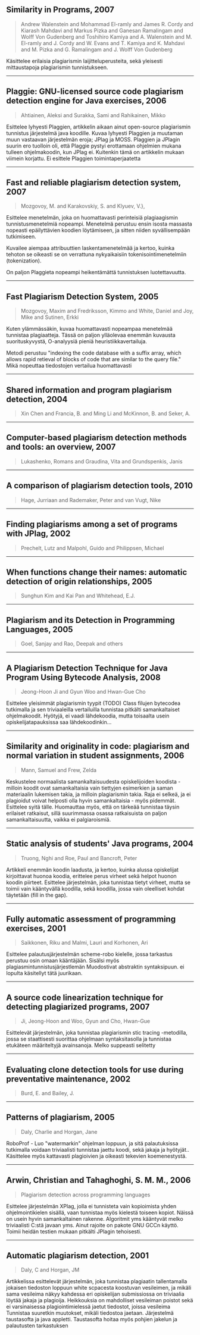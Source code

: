 ## Similarity in Programs, 2007
> Andrew Walenstein and Mohammad El-ramly and James R. Cordy and Kiarash Mahdavi and Markus Pizka and Ganesan Ramalingam and Wolff Von Gudenberg and Toshihiro Kamiya and A. Walenstein and M. El-ramly and J. Cordy and W. Evans and T. Kamiya and K. Mahdavi and M. Pizka and G. Ramalingam and J. Wolff Von Gudenberg

Käsittelee erilaisia plagiarismin laijitteluperusteita, sekä yleisesti mittaustapoja plagiarismin tunnistukseen.

* * * * * *

## Plaggie: GNU-licensed source code plagiarism detection engine for Java exercises, 2006
> Ahtiainen, Aleksi and Surakka, Sami and Rahikainen, Mikko

Esittelee lyhyesti Plaggien, artikkelin aikaan ainut open-source plagiarismin tunnistus järjestelmä java koodille. 
Kuvaa lyhyesti Plaggien ja muutaman muun vastaavan järjestelmän eroja; JPlag ja MOSS.
Plaggien ja JPlagin suurin ero tuolloin oli, että Plaggie pystyi erottamaan ohjelmien mukana tulleen ohjelmakoodin, kun JPlag ei. Kuitenkin tämä on artikkelin mukaan viimein korjattu. 
Ei esittele Plaggien toimintaperjaatetta

* * * * * *

## Fast and reliable plagiarism detection system, 2007
> Mozgovoy, M. and Karakovskiy, S. and Klyuev, V.}, 

Esittelee menetelmän, joka on huomattavasti perinteisiä plagiaagismin tunnistusmenetelmiä nopeampi. Menetelmä perustuu ensin isosta massasta nopeasti epäilyttävien koodien löytämiseen, ja sitten niiden syvällisempään tutkimiseen.

Kuvailee aiempaa attribuuttien laskentamenetelmää ja kertoo, kuinka tehoton se oikeasti se on verrattuna nykyaikaisiin tokenisointimenetelmiin (tokenization).

On paljon Plaggieta nopeampi heikentämättä tunnistuksen luotettavuutta.


* * * * * *

## Fast Plagiarism Detection System, 2005

> Mozgovoy, Maxim and Fredriksson, Kimmo and White, Daniel and Joy, Mike and Sutinen, Erkki

Kuten ylämmässäkin, kuvaa huomattavasti nopeampaa menetelmää tunnistaa plagiaatteja. Tässä on paljon ylläolevaa enemmän kuvausta suorituskyvystä, O-analyysiä pieniä heuristiikkavertailuja.

Metodi perustuu "indexing the code database with a suffix array, which allows rapid retieval of blocks of code that are similar to the query file." Mikä nopeuttaa tiedostojen vertailua huomattavasti

* * * * * *

## Shared information and program plagiarism detection, 2004
> Xin Chen and Francia, B. and Ming Li and McKinnon, B. and Seker, A.

* * * * * *

## Computer-based plagiarism detection methods and tools: an overview, 2007
> Lukashenko, Romans and Graudina, Vita and Grundspenkis, Janis

* * * * * *

## A comparison of plagiarism detection tools, 2010
> Hage, Jurriaan and Rademaker, Peter and van Vugt, Nike

* * * * * *

## Finding plagiarisms among a set of programs with JPlag, 2002
> Prechelt, Lutz and Malpohl, Guido and Philippsen, Michael

* * * * * *

## When functions change their names: automatic detection of origin relationships, 2005
> Sunghun Kim and Kai Pan and Whitehead, E.J.

* * * * * *

## Plagiarism and its Detection in Programming Languages, 2005
> Goel, Sanjay and Rao, Deepak and others

* * * * * *

## A Plagiarism Detection Technique for Java Program Using Bytecode Analysis, 2008
> Jeong-Hoon Ji and Gyun Woo and Hwan-Gue Cho

Esittelee yleisimmät plagiarismin tyypit (TODO)
Class filujen bytecodea tutkimalla ja sen triviaaleilla vertailuilla tunnistaa pitkälti samankaltaiset ohjelmakoodit.
Hyötyjä, ei vaadi lähdekoodia, mutta toisaalta usein opiskelijatapauksissa saa lähdekoodinkin...

* * * * * *

## Similarity and originality in code: plagiarism and normal variation in student assignments, 2006
> Mann, Samuel and Frew, Zelda

Keskustelee normaalista samankaltaisuudesta opiskelijoiden koodista - milloin koodit ovat samankaltaisia vain tiettyjen esimerkien ja saman materiaalin lukemisen takia, ja milloin plagiarismin takia. Raja ei selkeä, ja ei plagioidut voivat helposti olla hyvin samankaltaisia - myös pidemmät.
Esittelee syitä tälle.
Huomauttaa myös, että on tärkeää tunnistaa täysin erilaiset ratkaisut, sillä suurimmassa osassa ratkaisuista on paljon samankaltaisuutta, vaikka ei palgiaroismiä.

* * * * * *

## Static analysis of students' Java programs, 2004
> Truong, Nghi and Roe, Paul and Bancroft, Peter

Artikkeli enemmän koodin laadusta, ja kertoo, kuinka alussa opiskelijat kirjoittavat huonoa koodia, erittelee perus virheet sekä helpot huonon koodin piirteet.
Esittelee järjestelmän, joka tunnistaa tietyt virheet, mutta se toimii vain kääntyvällä koodilla, sekä koodilla, jossa vain oleelliset kohdat täytetään (fill in the gap).

* * * * * *

## Fully automatic assessment of programming exercises, 2001
> Saikkonen, Riku and Malmi, Lauri and Korhonen, Ari

Esittelee palautusjärjestelmän scheme-robo kielelle, jossa tarkastus perustuu osin omaan kääntäjään. Sisälsi myös plagiasmintunnistusjärjestlemän
Muodostivat abstraktin syntaksipuun. ei lopulta käsitellyt tätä juurikaan.

* * * * * *

## A source code linearization technique for detecting plagiarized programs, 2007
> Ji, Jeong-Hoon and Woo, Gyun and Cho, Hwan-Gue

Esittelevät järjestelmän, joka tunnistaa plagiarismin stic tracing -metodilla, jossa se staattisesti suorittaa ohjelmaan syntaksitasolla ja tunnistaa etukäteen määriteltyjä avainsanoja. Melko suppeasti selitetty

* * * * * *

## Evaluating clone detection tools for use during preventative maintenance, 2002
> Burd, E. and Bailey, J.

* * * * * *

## Patterns of plagiarism, 2005
> Daly, Charlie and Horgan, Jane

RoboProf - Luo "watermarkin" ohjelman loppuun, ja sitä palautuksissa tutkimalla voidaan triviaalisti tunnistaa jaettu koodi, sekä jakaja ja hyötyjät..
Käsittelee myös kattavasti plagioivien ja oikeasti tekevien koemenestystä.

* * * * * *

## Arwin, Christian and Tahaghoghi, S. M. M., 2006
> Plagiarism detection across programming languages

Esittelee järjestelmän XPlag, jolla ei tunnisteta vain kopioimista yhden ohjelmointikielen sisällä, vaan tunnistaa myös kielestä toiseen kopiot. Näissä on usein hyvin samankaltainen rakenne. Algoritmit yms kääntyvät melko triviaalisti C:stä javaan yms.
Ainut rajoite on pakote GNU GCCn käyttö.
Toimii heidän testien mukaan pitkälti JPlagin tehoisesti.

* * * * * *

## Automatic plagiarism detection, 2001
> Daly, C and Horgan, JM

Artikkelissa esittelevät järjestelmän, joka tunnistaa plagiaatin tallentamalla jokaisen tiedoston loppuun white scpacesta koostuvan vesileimen, ja mikäli sama vesileima näkyy kahdessa eri opiskelijan submissiossa on triviaalia löytää jakaja ja plagioija.
Heikkouksia on mahdolliset vesileiman poistot sekä ei varsinaisessa plagiointimielessä jaetut tiedostot, joissa vesileima
Tunnistaa suuretkin muutokset, mikäli tiedostoa jaetaan.
Järjestelmä taustasofta ja java appletti. Taustasofta hoitaa myös pohjien jakelun ja palautusten tarkastuksen
